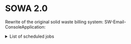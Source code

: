 # SOWA 2.0
Rewrite of the original solid waste billing system: SW-Email-ConsoleApplication:

<details>

<summary>List of scheduled jobs</summary>

  | Schedule | Title | Details |
  | --- | --- | --- |
  | 7:00 AM Daily | Container Status | **Delivered.trdp**, Generates an exception report <br /> Recipients:  Deanna, Angie, Debbie George, @Jon Miller and Kyle McDonald |
  | 7:00 AM Daily | Work Order | **WorkOrderException.trdp**, Generates an exception report <br /> Recipients: Deanna, Angie, Debbie George, @Jon Miller and Kyle McDonald |
  | 6:50 AM Daily | Weekly Rental | **SW_Weekly_Rental_ConsoleApplication.trdp**, Creates weekly rental billing transaction records |
  | 7:00 PM Daily | Delinquenct Accounts | **SW-Delinquency.trdp**, Customer delinquency letters are created on the 16th of each month. The collections and counselors csv files are distributed from the 13th through the 15th via email <br /> Recipients: @asim-shaikh1, Jon Miller, Kyle McDonald, Deanna, Angie, Lee Sykes and Tabitha Pusch |
  | 6:00 AM <br />1st working day of month | Monthly Billing | * See detailed monthly billing step below |
  | 12:05 AM Daily | IFAS Cash Receipts | Creates text files (Good.txt, Error.txt and SW_Cash_Receipt_Rpt.txt) of payments entered by users. <br /> Recipients: Deanna, Angie, Jonathan Miller and Kyle McDonald. |
  | 12:05 AM Daily | IFAS KanPay Cash Receipts | Creates text files (KPGood.txt, KPError.txt and SW_KanPay_Cash_Receipt_Rpt.txt) of payments posted by customers via KanPay. <br /> Recipients: Deanna, Angie, Jonathan Miller and Kyle McDonald. |
  | Every 5 minutes Daily | KanPay | Obtains KanPay bank transactions and posts them into the system. |
  
  > **Note**
  > All jobs use **Telerik** for generating reports and **SendGrid** for email purpose and run as SSIS package where?

  #### Monthly bills
  1. SW_Billing_Console_Application: Creates monthly billing records for customers.
  2. SW_Bill_Generate_Console_Application: Runs after step 1, generates a batch monthly billing pdf report file (**SW_Bills.trdp**) for Todd to print which KC Presort picks up and mails out to customers. Recipients: Jon, Deanna, Angie, Todd, and Kyle
  3. SW_Bill_Save_Console_Application: Currently runs manually after step 2 on localhost with bacpac from production loaded onto sqlexpress, Generates the bill blob images for online viewing; upon completion, local bacpac is forwarded to Kyle to load the BillBlobs into production.
  4. SW_BillEmailer_ConsoleApplication: Final step emails all customers who are flagged as paperless/paper and paperless, informing them about the availability of online bills. As a result, a text file containing customer email addresses and send status is generated for the purpose of identifying paperless customers from billed customers and resolving any issues or questions regarding any particular customer(s) and them receiving their bills.
  
  
</details>






